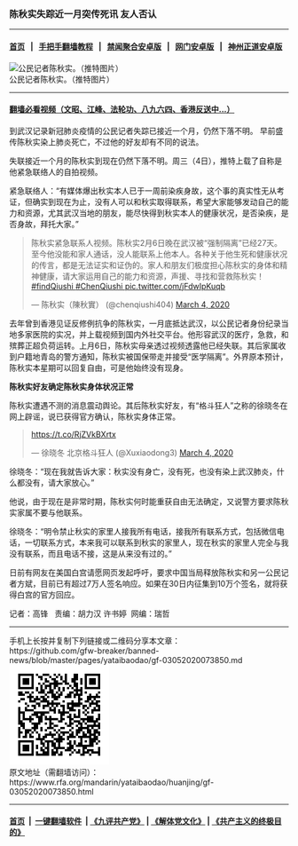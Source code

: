 ### 陈秋实失踪近一月突传死讯 友人否认  
------------------------

#### [首页](https://github.com/gfw-breaker/banned-news/blob/master/README.md) &nbsp;&nbsp;|&nbsp;&nbsp; [手把手翻墙教程](https://github.com/gfw-breaker/guides/wiki) &nbsp;&nbsp;|&nbsp;&nbsp; [禁闻聚合安卓版](https://github.com/gfw-breaker/bn-android) &nbsp;&nbsp;|&nbsp;&nbsp; [网门安卓版](https://github.com/oGate2/oGate) &nbsp;&nbsp;|&nbsp;&nbsp; [神州正道安卓版](https://github.com/SzzdOgate/update) 



<div id="headerimg">
 <img alt="公民记者陈秋实。（推特图片）" src="https://www.rfa.org/mandarin/yataibaodao/huanjing/gf-03052020073850.html/chenqiushi.jpg/@@images/a6ff5356-676a-4121-be9a-7341056ad492.jpeg" title="公民记者陈秋实。（推特图片）"/>
 <div id="headerimgcontents">
  <div id="headerimgcaption">
   <span>
    公民记者陈秋实。（推特图片）
   </span>
   <!-- zoomattribute -->
  </div>
  <!-- headerimgcaption -->
 </div>
 <!-- headerimagecontents -->
</div>

<hr/>


#### [翻墙必看视频（文昭、江峰、法轮功、八九六四、香港反送中...）](https://github.com/gfw-breaker/banned-news/blob/master/pages/link3.md)

<div id="storytext">
 <div>
  <div class="slot_header">
  </div>
 </div>
 <p>
  到武汉记录新冠肺炎疫情的公民记者失踪已接近一个月，仍然下落不明。 早前盛传陈秋实染上肺炎死亡，不过他的好友却有不同的说法。
 </p>
 <p>
  失联接近一个月的陈秋实到现在仍然下落不明。周三（4日），推特上载了自称是他紧急联络人的自拍视频。
 </p>
 <p>
 </p>
 <p>
 </p>
 <p>
  紧急联络人：“有媒体爆出秋实本人已于一周前染疾身故，这个事的真实性无从考证，但确实到现在为止，没有人可以和秋实取得联系，希望大家能够发动自己的能力和资源，尤其武汉当地的朋友，能尽快得到秋实本人的健康状况，是否染疾，是否身故，拜托大家。”
 </p>
 <p>
 </p>
 <blockquote class="twitter-tweet">
  <p dir="ltr">
   陈秋实紧急联系人视频。陈秋实2月6日晚在武汉被“强制隔离”已经27天。至今他没能和家人通话，没人能联系上他本人。各种关于他生死和健康状况的传言，都是无法证实和证伪的。家人和朋友们极度担心陈秋实的身体和精神健康，请大家运用自己的能力和资源，声援、寻找和营救陈秋实！
   <a href="https://twitter.com/hashtag/findQiushi?src=hash&amp;ref_src=twsrc%5Etfw">
    #findQiushi
   </a>
   <a href="https://twitter.com/hashtag/ChenQiushi?src=hash&amp;ref_src=twsrc%5Etfw">
    #ChenQiushi
   </a>
   <a href="https://t.co/jFdwIpKuqb">
    pic.twitter.com/jFdwIpKuqb
   </a>
  </p>
  — 陈秋实（陳秋實） (@chenqiushi404)
  <a href="https://twitter.com/chenqiushi404/status/1235168193238327297?ref_src=twsrc%5Etfw">
   March 4, 2020
  </a>
 </blockquote>
 <p>
 </p>
 <p>
  去年曾到香港见证反修例抗争的陈秋实，一月底抵达武汉，以公民记者身份纪录当地多家医院的实况，并上载视频到国内外社交平台。他形容武汉的医疗，急救，和殡葬正超负荷运转。上月6日，陈秋实母亲透过视频透露他已经失联。其后家属收到户籍地青岛的警方通知，陈秋实被国保带走并接受“医学隔离”。外界原本预计，陈秋实本星期可以回复自由，可是他始终没有现身。
 </p>
 <p>
  <b>
   陈秋实好友确定陈秋实身体状况正常
  </b>
 </p>
 <p>
  陈秋实遭遇不测的消息震动舆论。其后陈秋实好友，有“格斗狂人”之称的徐晓冬在网上辟谣，说已获得官方确认，陈秋实身体正常。
 </p>
 <p>
 </p>
 <blockquote class="twitter-tweet">
  <p dir="ltr">
   <a href="https://t.co/RjZVkBXrtx">
    https://t.co/RjZVkBXrtx
   </a>
  </p>
  — 徐晓冬 北京格斗狂人 (@Xuxiaodong3)
  <a href="https://twitter.com/Xuxiaodong3/status/1235067090681376768?ref_src=twsrc%5Etfw">
   March 4, 2020
  </a>
 </blockquote>
 <p>
 </p>
 <p>
  徐晓冬：“现在我就告诉大家：秋实没有身亡，没有死，也没有染上武汉肺炎，什么都没有，请大家放心。”
 </p>
 <p>
  他说，由于现在是非常时期，陈秋实何时能重获自由无法确定，又说警方要求陈秋实家属不要与他联系。
 </p>
 <p>
  徐晓冬：“明令禁止秋实的家里人接我所有电话，接我所有联系方式，包括微信电话，一切联系方式，本来我可以联系到秋实的家里人，现在秋实的家里人完全与我没有联系，而且电话不接，这是从来没有过的。”
 </p>
 <p>
  日前有网友在美国白宫请愿网页发起呼吁，要求中国当局释放陈秋实和另一公民记者方斌，目前已有超过7万人签名响应。如果在30日内征集到10万个签名，就将获得白宫的官方回应。
 </p>
 <p>
 </p>
 <p>
  记者：高锋   责编：胡力汉 许书婷  网编：瑞哲
 </p>
</div>

<hr/>
手机上长按并复制下列链接或二维码分享本文章：<br/>
https://github.com/gfw-breaker/banned-news/blob/master/pages/yataibaodao/gf-03052020073850.md <br/>
<a href='https://github.com/gfw-breaker/banned-news/blob/master/pages/yataibaodao/gf-03052020073850.md'><img src='https://github.com/gfw-breaker/banned-news/blob/master/pages/yataibaodao/gf-03052020073850.md.png'/></a> <br/>
原文地址（需翻墙访问）：https://www.rfa.org/mandarin/yataibaodao/huanjing/gf-03052020073850.html


------------------------
#### [首页](https://github.com/gfw-breaker/banned-news/blob/master/README.md) &nbsp;|&nbsp; [一键翻墙软件](https://github.com/gfw-breaker/nogfw/blob/master/README.md) &nbsp;| [《九评共产党》](https://github.com/gfw-breaker/9ping.md/blob/master/README.md#九评之一评共产党是什么) | [《解体党文化》](https://github.com/gfw-breaker/jtdwh.md/blob/master/README.md) | [《共产主义的终极目的》](https://github.com/gfw-breaker/gczydzjmd.md/blob/master/README.md)


<img src='http://gfw-breaker.win/banned-news/pages/yataibaodao/gf-03052020073850.md' width='0px' height='0px'/>